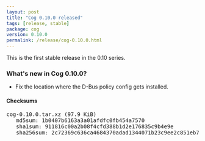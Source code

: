 ```yaml
---
layout: post
title: "Cog 0.10.0 released"
tags: [release, stable]
package: cog
version: 0.10.0
permalink: /release/cog-0.10.0.html
---
```


This is the first stable release in the 0.10 series.

### What's new in Cog 0.10.0?

- Fix the location where the D-Bus policy config gets installed.

#### Checksums

<pre>
cog-0.10.0.tar.xz (97.9 KiB)
   md5sum: 1b0407b6163a3a01afdfc0fb454a7570
   sha1sum: 911816c00a2b08f4cfd388b1d2e176835c9b4e9e
   sha256sum: 2c72369c636ca4684370adad1344071b23c9ee2c851eb7d738fa2e1d7092031f
</pre>
